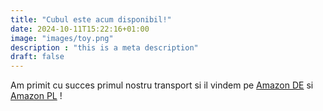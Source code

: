 ```yaml
---
title: "Cubul este acum disponibil!"
date: 2024-10-11T15:22:16+01:00
image: "images/toy.png"
description : "this is a meta description"
draft: false
---
```

Am primit cu succes primul nostru transport si il vindem pe <a href='https://www.amazon.de/Cubul-Spelling-Blocks-Buchstaben-Bausteine-praktischer/dp/B0DJJRSSGL' target ='_blank'>Amazon DE</a> si <a href='https://www.amazon.pl/Cubul-Spelling-Blocks-literami-praktycznym/dp/B0DJJRSSGL' target ='_blank'>Amazon PL</a>
!
